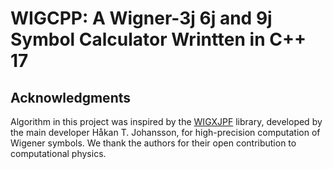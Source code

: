 # WIGCPP: A Wigner-3j 6j and 9j Symbol Calculator Wrintten in C++ 17

## Acknowledgments

Algorithm in this project was inspired by the [WIGXJPF](https://fy.chalmers.se/subatom/wigxjpf/) library, 
developed by the main developer Håkan T. Johansson, for high-precision computation of Wigener symbols.
We thank the authors for their open contribution to computational physics.
